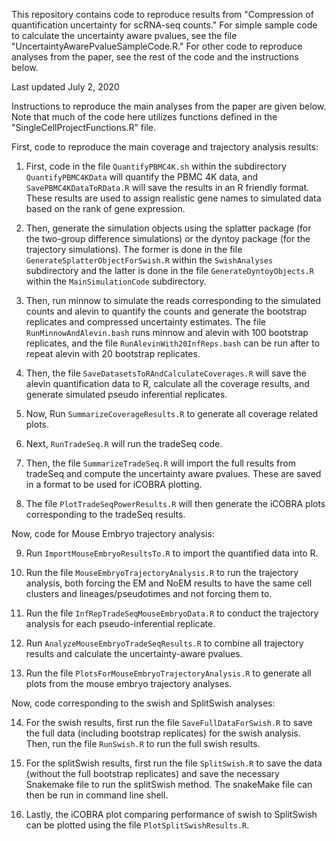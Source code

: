 This repository contains code to reproduce results from "Compression of quantification uncertainty for scRNA-seq counts."  For simple sample code to calculate the uncertainty aware pvalues, see the file "UncertaintyAwarePvalueSampleCode.R."  For other code to reproduce analyses from the paper, see the rest of the code and the instructions below.


Last updated July 2, 2020


Instructions to reproduce the main analyses from the paper are given below.  Note that much of the code here utilizes functions defined in the "SingleCellProjectFunctions.R" file.

First, code to reproduce the main coverage and trajectory analysis results:

1. First, code in the file `QuantifyPBMC4K.sh` within the subdirectory `QuantifyPBMC4KData` will quantify the PBMC 4K data, and `SavePBMC4KDataToRData.R` will save the results in an R friendly format.  These results are used to assign realistic gene names to simulated data based on the rank of gene expression.

2. Then, generate the simulation objects using the splatter package (for the two-group difference simulations) or the dyntoy package (for the trajectory simulations).  The former is done in the file `GenerateSplatterObjectForSwish.R` within the `SwishAnalyses` subdirectory and the latter is done in the file `GenerateDyntoyObjects.R` within the `MainSimulationCode` subdirectory.

3. Then, run minnow to simulate the reads corresponding to the simulated counts and alevin to quantify the counts and generate the bootstrap replicates and compressed uncertainty estimates.  The file `RunMinnowAndAlevin.bash` runs minnow and alevin with 100 bootstrap replicates, and the file `RunAlevinWith20InfReps.bash` can be run after to repeat alevin with 20 bootstrap replicates.

4. Then, the file `SaveDatasetsToRAndCalculateCoverages.R` will save the alevin quantification data to R, calculate all the coverage results, and generate simulated pseudo inferential replicates.

5. Now, Run `SummarizeCoverageResults.R` to generate all coverage related plots.

6. Next, `RunTradeSeq.R` will run the tradeSeq code.

7. Then, the file `SummarizeTradeSeq.R` will import the full results from tradeSeq and compute the uncertainty aware pvalues.  These are saved in a format to be used for iCOBRA plotting.

8. The file `PlotTradeSeqPowerResults.R` will then generate the iCOBRA plots corresponding to the tradeSeq results.

Now, code for Mouse Embryo trajectory analysis:

9. Run `ImportMouseEmbryoResultsTo.R` to import the quantified data into R.

10. Run the file `MouseEmbryoTrajectoryAnalysis.R` to run the trajectory analysis, both forcing the EM and NoEM results to have the same cell clusters and lineages/pseudotimes and not forcing them to.

11. Run the file `InfRepTradeSeqMouseEmbryoData.R` to conduct the trajectory analysis for each pseudo-inferential replicate.

12. Run `AnalyzeMouseEmbryoTradeSeqResults.R` to combine all trajectory results and calculate the uncertainty-aware pvalues.

13. Run the file `PlotsForMouseEmbryoTrajectoryAnalysis.R` to generate all plots from the mouse embryo trajectory analyses.

Now, code corresponding to the swish and SplitSwish analyses:

14. For the swish results, first run the file `SaveFullDataForSwish.R` to save the full data (including bootstrap replicates) for the swish analysis.  Then, run the file `RunSwish.R` to run the full swish results.

15.  For the splitSwish results, first run the file `SplitSwish.R` to save the data (without the full bootstrap replicates) and save the necessary Snakemake file to run the splitSwish method.  The snakeMake file can then be run in command line shell.

16. Lastly, the iCOBRA plot comparing performance of swish to SplitSwish can be plotted using the file `PlotSplitSwishResults.R`.

